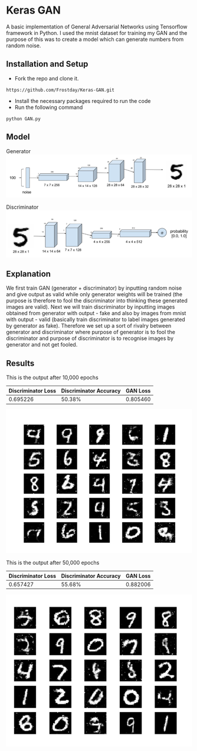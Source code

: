 # Keras GAN
A basic implementation of General Adversarial Networks using Tensorflow framework in Python. I used the mnist dataset for training my GAN and the purpose of this was to create a model which can generate numbers from random noise.

## Installation and Setup

* Fork the repo and clone it.
```
https://github.com/Frostday/Keras-GAN.git
```
* Install the necessary packages required to run the code
* Run the following command
```
python GAN.py
```

## Model

Generator
![](assets/generator.png)

Discriminator
![](assets/discriminator.png)

## Explanation

We first train GAN (generator + discriminator) by inputting random noise and give output as valid while only generator weights 
will be trained (the purpose is therefore to fool the discriminator into thinking these generated images are valid).
Next we will train discriminator by inputting images obtained from generator with output - fake and also by images from 
mnist with output - valid (basically train discriminator to label images generated by generator as fake).
Therefore we set up a sort of rivalry between generator and discriminator where purpose of generator is to fool the discriminator 
and purpose of discriminator is to recognise images by generator and not get fooled.

## Results

This is the output after 10,000 epochs

| Discriminator Loss  | Discriminator Accuracy | GAN Loss       |
|:--------------------|:-----------------------|:---------------|
|0.695226             |50.38%                  |0.805460        |

![](assets/10k.jpeg)

This is the output after 50,000 epochs

| Discriminator Loss  | Discriminator Accuracy | GAN Loss       |
|:--------------------|:-----------------------|:---------------|
|0.657427             |55.68%                  |0.882006        |

![](assets/50k.jpeg)
